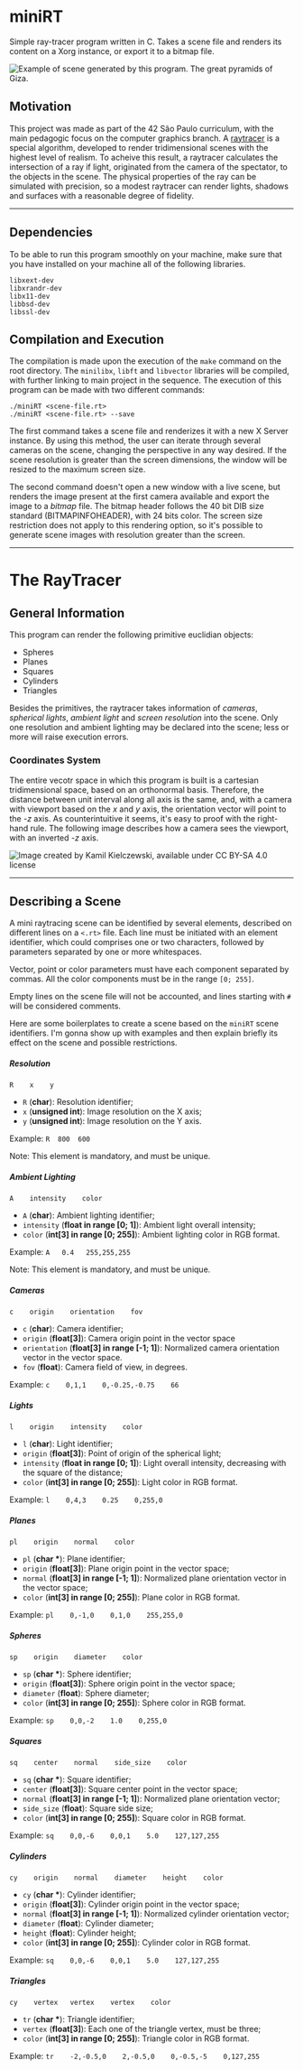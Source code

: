 # miniRT
Simple ray-tracer program written in C. Takes a scene file and renders its content on a Xorg instance, or export it to a bitmap file.

![Example of scene generated by this program. The great pyramids of Giza.](./images/giza.jpg)

## Motivation
This project was made as part of the 42 São Paulo curriculum, with the main pedagogic focus on the computer graphics branch. A [raytracer](https://en.wikipedia.org/wiki/Ray_tracing_(graphics)) is a special algorithm, developed to render tridimensional scenes with the highest level of realism. To acheive this result, a raytracer calculates the intersection of a ray if light, originated from the camera of the spectator, to the objects in the scene. The physical properties of the ray can be simulated with precision, so a modest raytracer can render lights, shadows and surfaces with a reasonable degree of fidelity.

---

## Dependencies

To be able to run this program smoothly on your machine, make sure that you have installed on your machine all of the following libraries.

    libxext-dev
    libxrandr-dev
    libx11-dev
    libbsd-dev
    libssl-dev

## Compilation and Execution

The compilation is made upon the execution of the `make` command on the root directory. The `minilibx`, `libft` and `libvector` libraries will be compiled, with further linking to main project in the sequence. The execution of this program can be made with two different commands:

    ./miniRT <scene-file.rt>
    ./miniRT <scene-file.rt> --save
    
The first command takes a scene file and renderizes it with a new X Server instance. By using this method, the user can iterate through several cameras on the scene, changing the perspective in any way desired. If the scene resolution is greater than the screen dimensions, the window will be resized to the maximum screen size.

The second command doesn't open a new window with a live scene, but renders the image present at the first camera available and export the image to a *bitmap* file. The bitmap header follows the 40 bit DIB size standard (BITMAPINFOHEADER), with 24 bits color. The screen size restriction does not apply to this rendering option, so it's possible to generate scene images with resolution greater than the screen.

---

# The RayTracer

## General Information

This program can render the following primitive euclidian objects:

- Spheres
- Planes
- Squares
- Cylinders
- Triangles

Besides the primitives, the raytracer takes information of *cameras*, *spherical lights*, *ambient light* and *screen resolution* into the scene. Only one resolution and ambient lighting may be declared into the scene; less or more will raise execution errors.

### Coordinates System

The entire vecotr space in which this program is built is a cartesian tridimensional space, based on an orthonormal basis. Therefore, the distance between unit interval along all axis is the same, and, with a camera with viewport based on the *x* and *y* axis, the orientation vector will point to the *-z* axis. As counterintuitive it seems, it's easy to proof with the right-hand rule. The following image describes how a camera sees the viewport, with an inverted *-z* axis. 

![Image created by Kamil Kielczewski, available under CC BY-SA 4.0 license](https://upload.wikimedia.org/wikipedia/commons/thumb/b/b2/RaysViewportSchema.png/511px-RaysViewportSchema.png)

---

## Describing a Scene

A mini raytracing scene can be identified by several elements, described on different lines on a `<.rt>` file. Each line must be initiated with an element identifier, which could comprises one or two characters, followed by parameters separated by one or more whitespaces.

Vector, point or color parameters must have each component separated by commas. All the color components must be in the range `[0; 255]`.

Empty lines on the scene file will not be accounted, and lines starting with `#` will be considered comments.

Here are some boilerplates to create a scene based on the `miniRT` scene identifiers. I'm gonna show up with examples and then explain briefly its effect on the scene and possible restrictions.

##### Resolution

    R    x    y

- `R` (**char**): Resolution identifier;
- `x` (**unsigned int**): Image resolution on the X axis;
- `y` (**unsigned int**): Image resolution on the Y axis.

Example: `R  800  600`

Note: This element is mandatory, and must be unique.

##### Ambient Lighting

    A    intensity    color

- `A` (**char**): Ambient lighting identifier;
- `intensity` (**float in range [0; 1]**): Ambient light overall intensity;
- `color` (**int[3] in range [0; 255]**): Ambient lighting color in RGB format.

Example: `A   0.4   255,255,255`

Note: This element is mandatory, and must be unique.

##### Cameras

    c    origin    orientation    fov

- `c` (**char**): Camera identifier;
- `origin` (**float[3]**): Camera origin point in the vector space
- `orientation` (**float[3] in range [-1; 1]**): Normalized camera orientation vector in the vector space.
- `fov` (**float**): Camera field of view, in degrees.

Example: `c    0,1,1    0,-0.25,-0.75    66`

##### Lights

    l    origin    intensity    color

- `l` (**char**): Light identifier;
- `origin` (**float[3]**): Point of origin of the spherical light;
- `intensity` (**float in range [0; 1]**): Light overall intensity, decreasing with the square of the distance;
- `color` (**int[3] in range [0; 255]**): Light color in RGB format.

Example: `l    0,4,3    0.25    0,255,0`

##### Planes

    pl    origin    normal    color

- `pl` (**char \***): Plane identifier;
- `origin` (**float[3]**): Plane origin point in the vector space;
- `normal` (**float[3] in range [-1; 1]**): Normalized plane orientation vector in the vector space;
- `color` (**int[3] in range [0; 255]**): Plane color in RGB format.

Example: `pl    0,-1,0    0,1,0    255,255,0`

##### Spheres

    sp    origin    diameter    color

- `sp` (**char \***): Sphere identifier;
- `origin` (**float[3]**): Sphere origin point in the vector space;
- `diameter` (**float**): Sphere diameter;
- `color` (**int[3] in range [0; 255]**): Sphere color in RGB format.

Example: `sp    0,0,-2    1.0    0,255,0`

##### Squares

    sq    center    normal    side_size    color

- `sq` (**char \***): Square identifier;
- `center` (**float[3]**): Square center point in the vector space;
- `normal` (**float[3] in range [-1; 1]**): Normalized plane orientation vector;
- `side_size` (**float**): Square side size;
- `color` (**int[3] in range [0; 255]**): Square color in RGB format.

Example: `sq    0,0,-6    0,0,1    5.0    127,127,255`

##### Cylinders

    cy    origin    normal    diameter    height    color

- `cy` (**char \***): Cylinder identifier;
- `origin` (**float[3]**): Cylinder origin point in the vector space;
- `normal` (**float[3] in range [-1; 1]**): Normalized cylinder orientation vector;
- `diameter` (**float**): Cylinder diameter;
- `height` (**float**): Cylinder height;
- `color` (**int[3] in range [0; 255]**): Cylinder color in RGB format.

Example: `sq    0,0,-6    0,0,1    5.0    127,127,255`

##### Triangles

    cy    vertex   vertex    vertex    color

- `tr` (**char \***): Triangle identifier;
- `vertex` (**float[3]**): Each one of the triangle vertex, must be three;
- `color` (**int[3] in range [0; 255]**): Triangle color in RGB format.

Example: `tr    -2,-0.5,0    2,-0.5,0    0,-0.5,-5    0,127,255`
